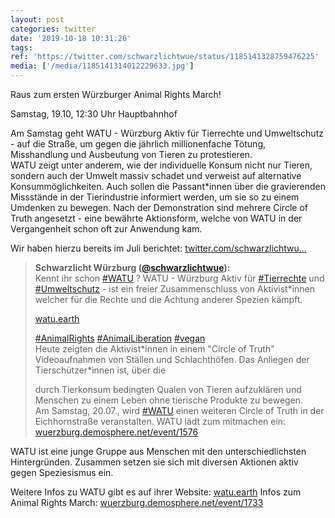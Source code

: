 ```yaml
---
layout: post
categories: twitter
date: '2019-10-18 10:31:26'
tags: 
ref: 'https://twitter.com/schwarzlichtwue/status/1185141328759476225'
media: ['/media/1185141314012229633.jpg']
---
```

Raus zum ersten Würzburger Animal Rights March!

Samstag, 19.10, 12:30 Uhr Hauptbahnhof



Am Samstag geht WATU - Würzburg Aktiv für Tierrechte und Umweltschutz - auf die Straße, um gegen die jährlich millionenfache Tötung, Misshandlung und Ausbeutung von Tieren zu protestieren.  
WATU zeigt unter anderem, wie der individuelle Konsum nicht nur Tieren, sondern auch der Umwelt massiv schadet und verweist auf alternative Konsummöglichkeiten. 
Auch sollen die Passant\*innen über die gravierenden Missstände in der Tierindustrie informiert werden, um sie so zu einem Umdenken zu bewegen. 
Nach der Demonstration sind mehrere Circle of Truth angesetzt - eine bewährte Aktionsform, welche von WATU in der Vergangenheit schon oft zur Anwendung kam.

Wir haben hierzu bereits im Juli berichtet: [twitter.com/schwarzlichtwu…](https://twitter.com/schwarzlichtwue/status/1147590176736272387) 
> <b>Schwarzlicht Würzburg ([@schwarzlichtwue](https://twitter.com/schwarzlichtwue)):</b>  
>Kennt ihr schon [#WATU](/t/watu) ? WATU - Würzburg Aktiv für [#Tierrechte](/t/tierrechte) und [#Umweltschutz](/t/umweltschutz) - ist ein freier Zusammenschluss von Aktivist\*innen welcher für die Rechte und die Achtung anderer Spezien kämpft.  
>  
>[watu.earth](https://watu.earth)  
>  
>[#AnimalRights](/t/animalrights) [#AnimalLiberation](/t/animalliberation) [#vegan](/t/vegan)   
>Heute zeigten die Aktivist\*innen in einem "Circle of Truth" Videoaufnahmen von Ställen und Schlachthöfen. Das Anliegen der Tierschützer\*innen ist, über die  
>  
>durch Tierkonsum bedingten Qualen von Tieren aufzuklären und Menschen zu einem Leben ohne tierische Produkte zu bewegen.  
>Am Samstag, 20.07., wird [#WATU](/t/watu) einen weiteren Circle of Truth in der Eichhornstraße veranstalten. WATU lädt zum mitmachen ein: [wuerzburg.demosphere.net/event/1576](https://wuerzburg.demosphere.net/event/1576)  


WATU ist eine junge Gruppe aus Menschen mit den unterschiedlichsten Hintergründen. Zusammen setzen sie sich mit diversen Aktionen aktiv gegen Speziesismus ein.



Weitere Infos zu WATU gibt es auf ihrer Website: [watu.earth](https://watu.earth/) 
Infos zum Animal Rights March: [wuerzburg.demosphere.net/event/1733](https://wuerzburg.demosphere.net/event/1733) 